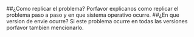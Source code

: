 ##¿Como replicar el problema?
Porfavor explicanos como replicar el problema paso a paso y  en que sistema operativo ocurre.
##¿En que version de envie ocurre?
Si este problema ocurre en todas las versiones porfavor tambien mencionarlo.
